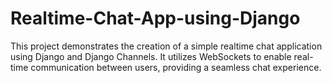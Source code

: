 # Realtime-Chat-App-using-Django
This project demonstrates the creation of a simple realtime chat application using Django and Django Channels. It utilizes WebSockets to enable real-time communication between users, providing a seamless chat experience.
